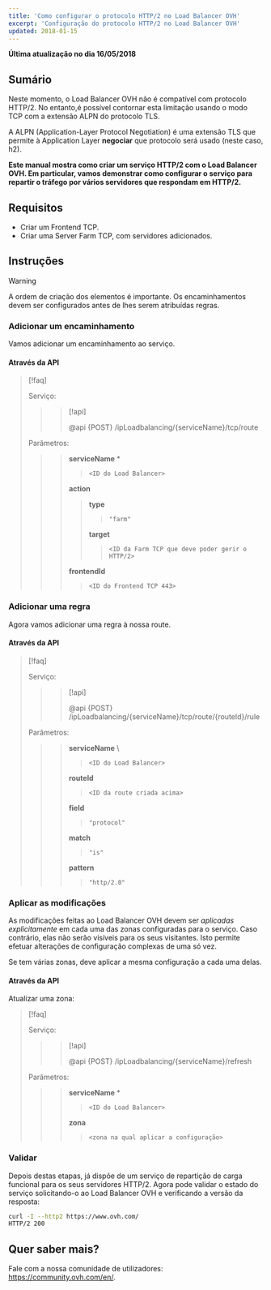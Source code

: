 ```yaml
---
title: 'Como configurar o protocolo HTTP/2 no Load Balancer OVH'
excerpt: 'Configuração do protocolo HTTP/2 no Load Balancer OVH'
updated: 2018-01-15
---
```


**Última atualização no dia 16/05/2018**

## Sumário

Neste momento, o Load Balancer OVH não é compatível com protocolo HTTP/2. No entanto,é possível contornar esta limitação usando o modo TCP com a extensão ALPN do protocolo TLS.


A ALPN (Application-Layer Protocol Negotiation) é uma extensão TLS que permite à Application Layer <b>negociar</b> que protocolo será usado (neste caso, h2).

**Este manual mostra como criar um serviço HTTP/2 com o Load Balancer OVH. Em particular, vamos demonstrar como configurar o serviço para repartir o tráfego por vários servidores que respondam em HTTP/2.**


## Requisitos

- Criar um Frontend TCP.
- Criar uma Server Farm TCP, com servidores adicionados.


## Instruções

> [!warning]
>
> A ordem de criação dos elementos é importante. Os encaminhamentos devem ser configurados antes de lhes serem atribuídas regras.
> 


### Adicionar um encaminhamento

Vamos adicionar um encaminhamento ao serviço.


#### Através da API

> [!faq]
>
> Serviço:
>
>> > [!api]
>> >
>> > @api {POST} /ipLoadbalancing/{serviceName}/tcp/route
>> >
>>
>
> Parâmetros:
>
>> > **serviceName** *
>> >
>> >> `<ID do Load Balancer>`
>> >
>> > **action**
>> >
>> >> **type**
>> >> >
>> >> > `"farm"`
>> >>
>> >> **target**
>> >> >
>> >> > `<ID da Farm TCP que deve poder gerir o HTTP/2>`
>> >
>> > **frontendId**
>> >
>> >> `<ID do Frontend TCP 443>`
>


### Adicionar uma regra

Agora vamos adicionar uma regra à nossa route.



#### Através da API

> [!faq]
>
> Serviço:
>
>> > [!api]
>> >
>> > @api {POST} /ipLoadbalancing/{serviceName}/tcp/route/{routeId}/rule
>> >
>>
>
> Parâmetros:
>
>> > **serviceName** \
>> >
>> >> `<ID do Load Balancer>`
>> >
>> > **routeId**
>> >
>> >> `<ID da route criada acima>`
>> >
>> > **field**
>> >
>> >> `"protocol"`
>> >
>> > **match**
>> >
>> >> `"is"`
>> >
>> > **pattern**
>> >
>> >> `"http/2.0"`
>


### Aplicar as modificações

As modificações feitas ao Load Balancer OVH devem ser  *aplicadas explicitamente* em cada uma das zonas configuradas para o serviço. Caso contrário, elas não serão visíveis para os seus visitantes. Isto permite efetuar alterações de configuração complexas de uma só vez.

Se tem várias zonas, deve aplicar a mesma configuração a cada uma delas.


#### Através da API

Atualizar uma zona:

> [!faq]
>
> Serviço:
>
>> > [!api]
>> >
>> > @api {POST} /ipLoadbalancing/{serviceName}/refresh
>> >
>>
>
> Parâmetros:
>
>> > **serviceName** *
>> >
>> >> `<ID do Load Balancer>`
>> >
>> > **zona**
>> >
>> >> `<zona na qual aplicar a configuração>`
>

### Validar

Depois destas etapas, já dispõe de um serviço de repartição de carga funcional para os seus servidores HTTP/2. Agora pode validar o estado do serviço solicitando-o ao Load Balancer OVH e verificando a versão da resposta:

```bash
curl -I --http2 https://www.ovh.com/
HTTP/2 200
```

## Quer saber mais?

Fale com a nossa comunidade de utilizadores: <https://community.ovh.com/en/>.